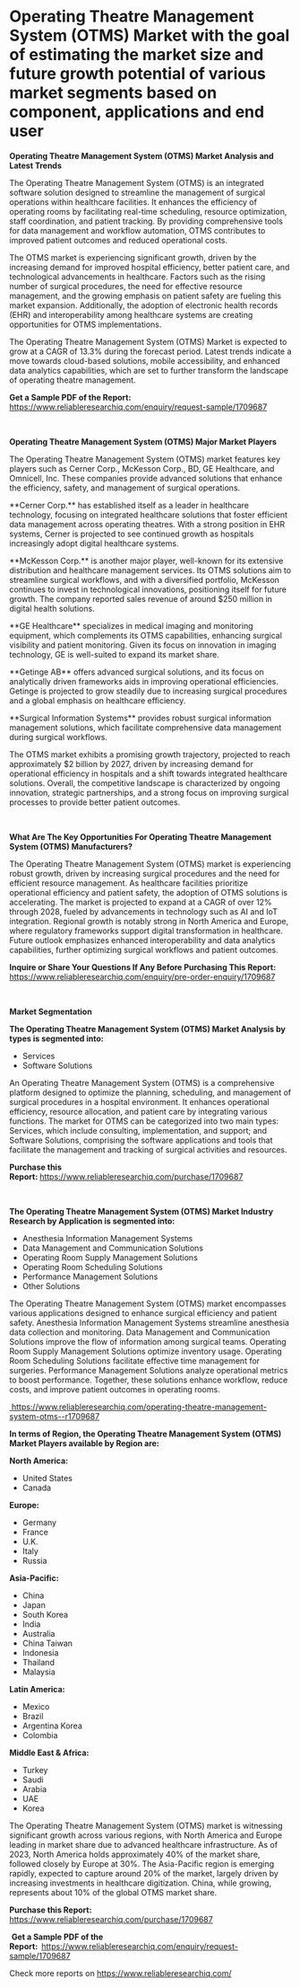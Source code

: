 <p><h1>Operating Theatre Management System (OTMS) Market with the goal of estimating the market size and future growth potential of various market segments based on component, applications and end user</h1></p><p><strong>Operating Theatre Management System (OTMS) Market Analysis and Latest Trends</strong></p>
<p><p>The Operating Theatre Management System (OTMS) is an integrated software solution designed to streamline the management of surgical operations within healthcare facilities. It enhances the efficiency of operating rooms by facilitating real-time scheduling, resource optimization, staff coordination, and patient tracking. By providing comprehensive tools for data management and workflow automation, OTMS contributes to improved patient outcomes and reduced operational costs.</p><p>The OTMS market is experiencing significant growth, driven by the increasing demand for improved hospital efficiency, better patient care, and technological advancements in healthcare. Factors such as the rising number of surgical procedures, the need for effective resource management, and the growing emphasis on patient safety are fueling this market expansion. Additionally, the adoption of electronic health records (EHR) and interoperability among healthcare systems are creating opportunities for OTMS implementations.</p><p>The Operating Theatre Management System (OTMS) Market is expected to grow at a CAGR of 13.3% during the forecast period. Latest trends indicate a move towards cloud-based solutions, mobile accessibility, and enhanced data analytics capabilities, which are set to further transform the landscape of operating theatre management.</p></p>
<p><strong>Get a Sample PDF of the Report:&nbsp;</strong> <a href="https://www.reliableresearchiq.com/enquiry/request-sample/1709687?utm_campaign=2780&utm_medium=2&utm_source=Github&utm_content=ia&utm_term=27032025&utm_id=operating-theatre-management-system-otms">https://www.reliableresearchiq.com/enquiry/request-sample/1709687</a></p>
<p>&nbsp;</p>
<p><strong>Operating Theatre Management System (OTMS) Major Market Players</strong></p>
<p><p>The Operating Theatre Management System (OTMS) market features key players such as Cerner Corp., McKesson Corp., BD, GE Healthcare, and Omnicell, Inc. These companies provide advanced solutions that enhance the efficiency, safety, and management of surgical operations.</p><p>**Cerner Corp.** has established itself as a leader in healthcare technology, focusing on integrated healthcare solutions that foster efficient data management across operating theatres. With a strong position in EHR systems, Cerner is projected to see continued growth as hospitals increasingly adopt digital healthcare systems.</p><p>**McKesson Corp.** is another major player, well-known for its extensive distribution and healthcare management services. Its OTMS solutions aim to streamline surgical workflows, and with a diversified portfolio, McKesson continues to invest in technological innovations, positioning itself for future growth. The company reported sales revenue of around $250 million in digital health solutions.</p><p>**GE Healthcare** specializes in medical imaging and monitoring equipment, which complements its OTMS capabilities, enhancing surgical visibility and patient monitoring. Given its focus on innovation in imaging technology, GE is well-suited to expand its market share.</p><p>**Getinge AB** offers advanced surgical solutions, and its focus on analytically driven frameworks aids in improving operational efficiencies. Getinge is projected to grow steadily due to increasing surgical procedures and a global emphasis on healthcare efficiency.</p><p>**Surgical Information Systems** provides robust surgical information management solutions, which facilitate comprehensive data management during surgical workflows.</p><p>The OTMS market exhibits a promising growth trajectory, projected to reach approximately $2 billion by 2027, driven by increasing demand for operational efficiency in hospitals and a shift towards integrated healthcare solutions. Overall, the competitive landscape is characterized by ongoing innovation, strategic partnerships, and a strong focus on improving surgical processes to provide better patient outcomes.</p></p>
<p>&nbsp;</p>
<p><strong>What Are The Key Opportunities For Operating Theatre Management System (OTMS) Manufacturers?</strong></p>
<p><p>The Operating Theatre Management System (OTMS) market is experiencing robust growth, driven by increasing surgical procedures and the need for efficient resource management. As healthcare facilities prioritize operational efficiency and patient safety, the adoption of OTMS solutions is accelerating. The market is projected to expand at a CAGR of over 12% through 2028, fueled by advancements in technology such as AI and IoT integration. Regional growth is notably strong in North America and Europe, where regulatory frameworks support digital transformation in healthcare. Future outlook emphasizes enhanced interoperability and data analytics capabilities, further optimizing surgical workflows and patient outcomes.</p></p>
<p><strong>Inquire or Share Your Questions If Any Before Purchasing This Report:</strong> <a href="https://www.reliableresearchiq.com/enquiry/pre-order-enquiry/1709687?utm_campaign=2780&utm_medium=2&utm_source=Github&utm_content=ia&utm_term=27032025&utm_id=operating-theatre-management-system-otms">https://www.reliableresearchiq.com/enquiry/pre-order-enquiry/1709687</a></p>
<p>&nbsp;</p>
<p><strong>Market Segmentation</strong></p>
<p><strong>The Operating Theatre Management System (OTMS) Market Analysis by types is segmented into:</strong></p>
<p><ul><li>Services</li><li>Software Solutions</li></ul></p>
<p><p>An Operating Theatre Management System (OTMS) is a comprehensive platform designed to optimize the planning, scheduling, and management of surgical procedures in a hospital environment. It enhances operational efficiency, resource allocation, and patient care by integrating various functions. The market for OTMS can be categorized into two main types: Services, which include consulting, implementation, and support; and Software Solutions, comprising the software applications and tools that facilitate the management and tracking of surgical activities and resources.</p></p>
<p><strong>Purchase this Report:&nbsp;</strong><a href="https://www.reliableresearchiq.com/purchase/1709687?utm_campaign=2780&utm_medium=2&utm_source=Github&utm_content=ia&utm_term=27032025&utm_id=operating-theatre-management-system-otms">https://www.reliableresearchiq.com/purchase/1709687</a></p>
<p>&nbsp;</p>
<p><strong>The Operating Theatre Management System (OTMS) Market Industry Research by Application is segmented into:</strong></p>
<p><ul><li>Anesthesia Information Management Systems</li><li>Data Management and Communication Solutions</li><li>Operating Room Supply Management Solutions</li><li>Operating Room Scheduling Solutions</li><li>Performance Management Solutions</li><li>Other Solutions</li></ul></p>
<p><p>The Operating Theatre Management System (OTMS) market encompasses various applications designed to enhance surgical efficiency and patient safety. Anesthesia Information Management Systems streamline anesthesia data collection and monitoring. Data Management and Communication Solutions improve the flow of information among surgical teams. Operating Room Supply Management Solutions optimize inventory usage. Operating Room Scheduling Solutions facilitate effective time management for surgeries. Performance Management Solutions analyze operational metrics to boost performance. Together, these solutions enhance workflow, reduce costs, and improve patient outcomes in operating rooms.</p></p>
<p><a href="https://www.reliableresearchiq.com/operating-theatre-management-system-otms--r1709687?utm_campaign=2780&utm_medium=2&utm_source=Github&utm_content=ia&utm_term=27032025&utm_id=operating-theatre-management-system-otms">&nbsp;https://www.reliableresearchiq.com/operating-theatre-management-system-otms--r1709687</a></p>
<p><strong>In terms of Region, the Operating Theatre Management System (OTMS) Market Players available by Region are:</strong></p>
<p>
    <p> <strong> North America: </strong>
        <ul>
            <li>United States</li>
            <li>Canada</li>
        </ul>
        </p> 
    <p> <strong> Europe: </strong>
        <ul>
            <li>Germany</li>
            <li>France</li>
            <li>U.K.</li>
            <li>Italy</li>
            <li>Russia</li>
        </ul>
        </p> 
    <p> <strong> Asia-Pacific: </strong>
        <ul>
            <li>China</li>
            <li>Japan</li>
            <li>South Korea</li>
            <li>India</li>
            <li>Australia</li>
            <li>China Taiwan</li>
            <li>Indonesia</li>
            <li>Thailand</li>
            <li>Malaysia</li>
        </ul>
        </p> 
    <p> <strong> Latin America: </strong>
        <ul>
            <li>Mexico</li>
            <li>Brazil</li>
            <li>Argentina Korea</li>
            <li>Colombia</li>
        </ul>
        </p> 
    <p> <strong> Middle East & Africa: </strong>
        <ul>
            <li>Turkey</li>
            <li>Saudi</li>
            <li>Arabia</li>
            <li>UAE</li>
            <li>Korea</li>
        </ul>
    </p>
    </p>
<p><p>The Operating Theatre Management System (OTMS) market is witnessing significant growth across various regions, with North America and Europe leading in market share due to advanced healthcare infrastructure. As of 2023, North America holds approximately 40% of the market share, followed closely by Europe at 30%. The Asia-Pacific region is emerging rapidly, expected to capture around 20% of the market, largely driven by increasing investments in healthcare digitization. China, while growing, represents about 10% of the global OTMS market share.</p></p>
<p><strong>Purchase this Report: </strong><a href="https://www.reliableresearchiq.com/purchase/1709687?utm_campaign=2780&utm_medium=2&utm_source=Github&utm_content=ia&utm_term=27032025&utm_id=operating-theatre-management-system-otms">https://www.reliableresearchiq.com/purchase/1709687</a></p>
<p>&nbsp;<strong>Get a Sample PDF of the Report:&nbsp;&nbsp;</strong><a href="https://www.reliableresearchiq.com/enquiry/request-sample/1709687?utm_campaign=2780&utm_medium=2&utm_source=Github&utm_content=ia&utm_term=27032025&utm_id=operating-theatre-management-system-otms">https://www.reliableresearchiq.com/enquiry/request-sample/1709687</a></p>
<p><strong></strong></p>
<p>Check more reports on <a href="https://www.reliableresearchiq.com/?utm_campaign=2780&utm_medium=2&utm_source=Github&utm_content=ia&utm_term=27032025&utm_id=operating-theatre-management-system-otms">https://www.reliableresearchiq.com/</a></p>